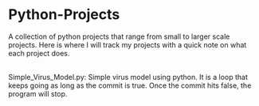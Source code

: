 # Python-Projects
A collection of python projects that range from small to larger scale projects. 
Here is where I will track my projects with a quick note on what each project does.

<br>
Simple_Virus_Model.py: 
    Simple virus model using python. It is a loop that keeps going as long as the commit is true. Once the commit hits false, the program will stop.
